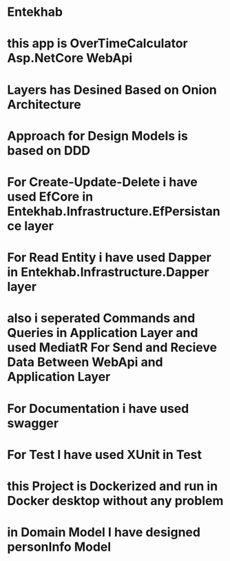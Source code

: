 # Entekhab 
# this app is OverTimeCalculator Asp.NetCore WebApi 

# Layers has Desined Based on Onion Architecture 

# Approach for Design Models is based on DDD

# For Create-Update-Delete i have used  EfCore in Entekhab.Infrastructure.EfPersistance layer

# For Read Entity i have used Dapper in Entekhab.Infrastructure.Dapper layer

# also i seperated Commands and Queries in Application Layer and used MediatR For Send and Recieve Data Between WebApi and Application Layer

# For Documentation i have used swagger

# For Test I have used XUnit in Test 

# this Project is Dockerized and run in Docker desktop without any problem

# in Domain Model I have designed  personInfo Model 
